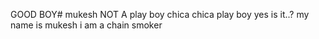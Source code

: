 
GOOD BOY# mukesh
 NOT A play boy
chica chica
play boy
yes
is it..?
my name is mukesh
i am a chain smoker